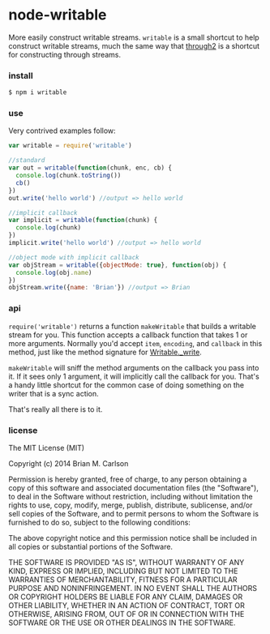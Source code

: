node-writable
=============

More easily construct writable streams.  `writable` is a small shortcut to help construct writable streams,
much the same way that [through2](https://github.com/rvagg/through2) is a shortcut for constructing through streams.

### install

```sh
$ npm i writable
```

### use

Very contrived examples follow:

```js
var writable = require('writable')

//standard
var out = writable(function(chunk, enc, cb) {
  console.log(chunk.toString())
  cb()
})
out.write('hello world') //output => hello world

//implicit callback
var implicit = writable(function(chunk) {
  console.log(chunk)
})
implicit.write('hello world') //output => hello world

//object mode with implicit callback
var objStream = writable({objectMode: true}, function(obj) {
  console.log(obj.name)
})
objStream.write({name: 'Brian'}) //output => Brian
```

### api

`require('writable')` returns a function `makeWritable` that builds a writable stream for you.  This function accepts a callback function 
that takes 1 or more arguments.  Normally you'd accept `item`, `encoding`, and `callback` in this method, just like
the method signature for [Writable._write](http://nodejs.org/api/stream.html#stream_writable_write_chunk_encoding_callback_1).

`makeWritable` will sniff the method arguments on the callback you pass into it.  If it sees only 1 argument, it will
implicitly call the callback for you.  That's a handy little shortcut for the common case of doing something on the writer
that is a sync action.

That's really all there is to it.

### license

The MIT License (MIT)

Copyright (c) 2014 Brian M. Carlson

Permission is hereby granted, free of charge, to any person obtaining a copy
of this software and associated documentation files (the "Software"), to deal
in the Software without restriction, including without limitation the rights
to use, copy, modify, merge, publish, distribute, sublicense, and/or sell
copies of the Software, and to permit persons to whom the Software is
furnished to do so, subject to the following conditions:

The above copyright notice and this permission notice shall be included in
all copies or substantial portions of the Software.

THE SOFTWARE IS PROVIDED "AS IS", WITHOUT WARRANTY OF ANY KIND, EXPRESS OR
IMPLIED, INCLUDING BUT NOT LIMITED TO THE WARRANTIES OF MERCHANTABILITY,
FITNESS FOR A PARTICULAR PURPOSE AND NONINFRINGEMENT. IN NO EVENT SHALL THE
AUTHORS OR COPYRIGHT HOLDERS BE LIABLE FOR ANY CLAIM, DAMAGES OR OTHER
LIABILITY, WHETHER IN AN ACTION OF CONTRACT, TORT OR OTHERWISE, ARISING FROM,
OUT OF OR IN CONNECTION WITH THE SOFTWARE OR THE USE OR OTHER DEALINGS IN
THE SOFTWARE.

